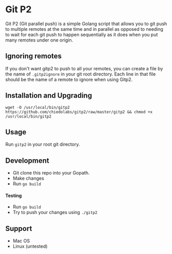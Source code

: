 # Git P2

Git P2 (Git parallel push) is a simple Golang script that allows you to git push to multiple remotes at the same time and in parallel as opposed to needing to wait for each git push to happen sequentially as it does when you put many remotes under one origin.

## Ignoring remotes
If you don't want gitp2 to push to all your remotes, you can create a file by the name of `.gitp2ignore` in your git root directory. Each line in that file should be the name of a remote to ignore when using Gitp2.

## Installation and Upgrading

`wget -O /usr/local/bin/gitp2 https://github.com/chiedolabs/gitp2/raw/master/gitp2 && chmod +x /usr/local/bin/gitp2
`

## Usage
Run `gitp2` in your root git directory.

## Development

- Git clone this repo into your Gopath.
- Make changes
- Run `go build`

#### Testing

- Run `go build`
- Try to push your changes using `./gitp2`

## Support

- Mac OS
- Linux (untested)
